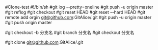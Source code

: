 #Clone-test
#!/bin/sh
#git log --pretty=oneline
#git push -u origin master
#git reflog
#git checkout <filename>
#git reset HEAD <filename>
#git reset --hard HEAD <filename>
#git remote add orgin git@github.com:GitAlice/<filename>.git
#git push -u origin master
#git push origin master

#git checkout -b 分支名
#git branch 分支名
#git checkout 分支名

#git clone git@github.com:GitAlice/<filename>.git
